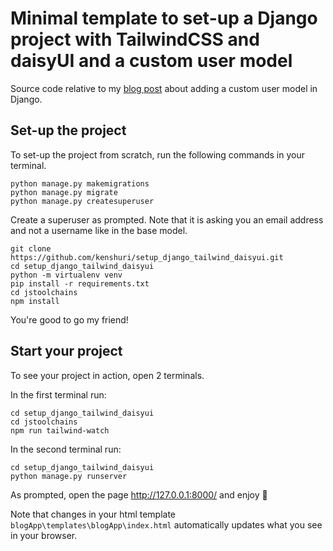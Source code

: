 # Minimal template to set-up a Django project with TailwindCSS and daisyUI and a custom user model

Source code relative to my [blog post](https://kenshuri-blog.herokuapp.com/posts/003_define_custom_user.md) about adding a custom user model in Django.

## Set-up the project

To set-up the project from scratch, run the following commands in your terminal.

```shell
python manage.py makemigrations
python manage.py migrate
python manage.py createsuperuser
```

Create a superuser as prompted. Note that it is asking you an email address and not a username like in the base model.

```shell
git clone https://github.com/kenshuri/setup_django_tailwind_daisyui.git
cd setup_django_tailwind_daisyui
python -m virtualenv venv
pip install -r requirements.txt
cd jstoolchains
npm install
```

You're good to go my friend!

## Start your project 

To see your project in action, open 2 terminals.

In the first terminal run:
```shell
cd setup_django_tailwind_daisyui
cd jstoolchains
npm run tailwind-watch
```

In the second terminal run:
```
cd setup_django_tailwind_daisyui
python manage.py runserver
```

As prompted, open the page http://127.0.0.1:8000/ and enjoy 🚀

Note that changes in your html template `blogApp\templates\blogApp\index.html` automatically updates what you see in your browser.


